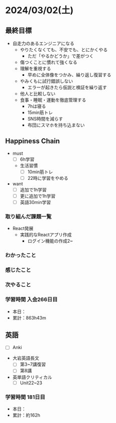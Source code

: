 # 2024/03/02(土)

## 最終目標

- 自走力のあるエンジニアになる
  - やりたくなくても、不安でも、とにかくやる
    - ただ「やるかどうか」で差がつく
  - 傷つくことに慣れて強くなる
  - 理解を重視する
    - 早めに全体像をつかみ、繰り返し復習する
  - やみくもに試行錯誤しない
    - エラーが起きたら仮説と検証を繰り返す
  - 他人と比較しない
  - 食事・睡眠・運動を徹底管理する
    - 7hは寝る
    - 15min筋トレ
    - SNS時間を減らす
    - 布団にスマホを持ち込まない

## Happiness Chain

- must
  - [ ] 6h学習
  - 生活習慣
    - [ ] 10min筋トレ
    - [ ] 22時に学習をやめる
- want
  - [ ] 追加で1h学習
  - [ ] 更に追加で1h学習
  - [ ] 英語30min学習

### 取り組んだ課題一覧

- React発展
  - 実践的なReactアプリ作成
    - ログイン機能の作成2~

### わかったこと

### 感じたこと

### 次やること

### 学習時間 入会266日目

- 本日：
- 累計：863h43m

## 英語

- [ ] Anki
- 大岩英語長文
  - [ ] 第3~7講復習
  - [ ] 第8講
- 英単語クリティカル
  - [ ] Unit22~23

### 学習時間 181日目

- 本日：
- 累計：約162h
